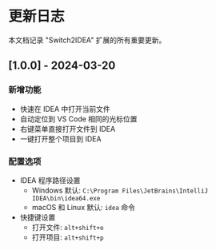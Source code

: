 # 更新日志

本文档记录 "Switch2IDEA" 扩展的所有重要更新。

## [1.0.0] - 2024-03-20

### 新增功能

- 快速在 IDEA 中打开当前文件
- 自动定位到 VS Code 相同的光标位置
- 右键菜单直接打开文件到 IDEA
- 一键打开整个项目到 IDEA

### 配置选项

- IDEA 程序路径设置
  - Windows 默认: `C:\Program Files\JetBrains\IntelliJ IDEA\bin\idea64.exe`
  - macOS 和 Linux 默认: `idea` 命令
- 快捷键设置
  - 打开文件: `alt+shift+o`
  - 打开项目: `alt+shift+p`
